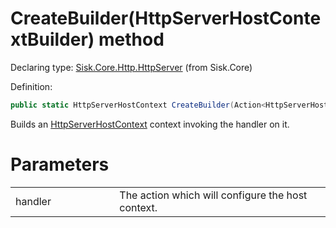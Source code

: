 <!--

Copyrights 2023 Sisk Framework - CypherPotato
Published under MIT license

!!! DO NOT EDIT THIS FILE !!!
This file was generated by a tool in the Sisk package. To edit the information in this documentation,
edit the XML documentation present in the Sisk source code.

-->


# CreateBuilder(HttpServerHostContextBuilder) method

Declaring type: [Sisk.Core.Http.HttpServer](/read?q=/contents/spec/Sisk.Core.Http.HttpServer.md) (from Sisk.Core)


Definition:

```cs
public static HttpServerHostContext CreateBuilder(Action<HttpServerHostContextBuilder> handler)
```

Builds an <a href="/read?q=/contents/spec/Sisk.Core.Http.Hosting.HttpServerHostContext.md">HttpServerHostContext</a> context invoking the handler on it.


# Parameters

<table>
    <tbody>
<tr>
    <td width="33%">handler</td>
    <td>The action which will configure the host context.</td>
</tr>
    </tbody>
</table>
